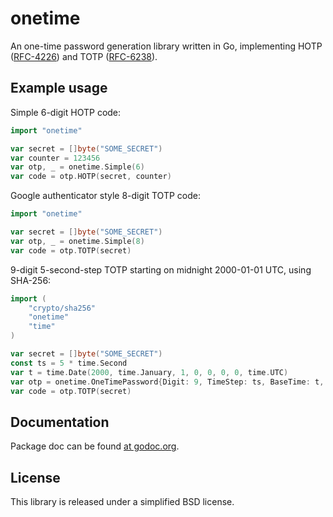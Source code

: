 onetime
=======

An one-time password generation library written in Go, implementing 
HOTP ([RFC-4226](http://tools.ietf.org/html/rfc4226)) and 
TOTP ([RFC-6238](http://tools.ietf.org/html/rfc6238)).

Example usage 
-------------

Simple 6-digit HOTP code:
```go
import "onetime"

var secret = []byte("SOME_SECRET")
var counter = 123456
var otp, _ = onetime.Simple(6)
var code = otp.HOTP(secret, counter)
```

Google authenticator style 8-digit TOTP code:
```go
import "onetime"

var secret = []byte("SOME_SECRET")
var otp, _ = onetime.Simple(8)
var code = otp.TOTP(secret)
```

9-digit 5-second-step TOTP starting on midnight 2000-01-01 UTC, using SHA-256:
```go
import (
    "crypto/sha256"
    "onetime"
    "time"
)

var secret = []byte("SOME_SECRET")
const ts = 5 * time.Second
var t = time.Date(2000, time.January, 1, 0, 0, 0, 0, time.UTC)
var otp = onetime.OneTimePassword{Digit: 9, TimeStep: ts, BaseTime: t, Hash: sha256.New}
var code = otp.TOTP(secret)
```

Documentation
-------------
Package doc can be found [at godoc.org](http://godoc.org/github.com/gwwfps/onetime).

License
-------
This library is released under a simplified BSD license.

